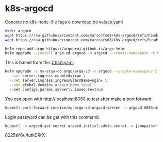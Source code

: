 # k8s-argocd

Conecte no k8s-node-0 e faça o download do values.yaml

```bash
mkdir argocd
wget https://raw.githubusercontent.com/marcosfs68/k8s-argocd/refs/heads/main/argocd/values.yaml -O argocd/values.yaml
wget https://raw.githubusercontent.com/marcosfs68/k8s-argocd/refs/heads/main/argocd/Charts.yaml -O argocd/Charts.yaml

helm repo add argo https://argoproj.github.io/argo-helm
helm upgrade --install argo-cd argocd -n argocd --create-namespace -f values.yaml
```

This is based from this [Chart.yaml](https://github.com/argoproj/argo-helm/blob/argo-cd-7.8.28/README.md).

```bash
helm upgrade -i my-argo-cd argo/argo-cd -n argocd --create-namespace \
  --set server.ingress.enabled=true \
  --set server.ingress.ingressClassName=nginx \
  --set global.domain='argocd.home.local'
  --set configs.params.server\\.insecure=true
```

You can open with http://localhost:8080 to test after make a port forward.

```bash
kubectl port-forward service/my-argo-cd-argocd-server -n argocd 8080:443
```

Login password can be get with this command:

```bash
kubectl -n argocd get secret argocd-initial-admin-secret -o jsonpath="{.data.password}" | base64 -d
```

8225aY6u4utkDRrX

